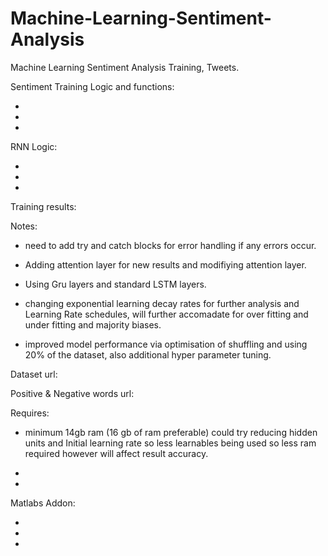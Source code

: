 # Machine-Learning-Sentiment-Analysis
Machine Learning Sentiment Analysis Training, Tweets.




Sentiment Training Logic and functions:

-
-
-




RNN Logic:

-
-
-

Training results:



Notes: 

- need to add try and catch blocks for error handling if any errors occur.
- Adding attention layer for new results and modifiying attention layer.
- Using Gru layers and standard LSTM layers.
- changing exponential learning decay rates for further analysis and   Learning Rate schedules, will further accomadate for over fitting and under fitting and majority biases.

- improved model performance via optimisation of shuffling and using 20% of the dataset, also additional hyper parameter tuning.


Dataset url:


Positive & Negative words url:

Requires:
- minimum 14gb ram (16 gb of ram preferable) could try reducing hidden units and Initial learning rate so less learnables being used so less ram required however will affect result accuracy.

-
-

Matlabs Addon:

-
-
-
